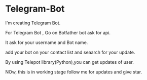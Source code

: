# Telegram-Bot
I'm creating Telegram Bot.

For Telegram Bot , Go on Botfather bot ask for api.

It ask for your username and Bot name.

add your bot on your contact list and seaarch for your update. 

By using Telepot library(Python),you can get updates of user.

NOw, this is in working stage follow me for updates and give star.
